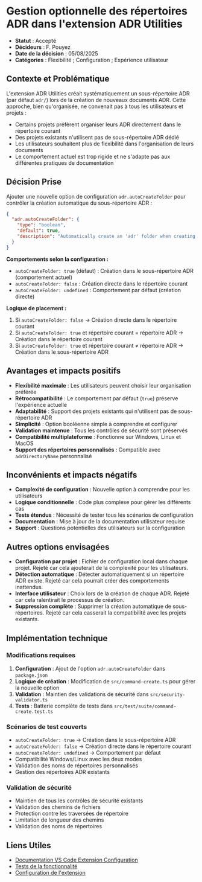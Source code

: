 # Gestion optionnelle des répertoires ADR dans l'extension ADR Utilities

* **Statut** : Accepté
* **Décideurs** : F. Pouyez
* **Date de la décision** : 05/08/2025
* **Catégories** : Flexibilité ; Configuration ; Expérience utilisateur

## Contexte et Problématique

L'extension ADR Utilities créait systématiquement un sous-répertoire ADR (par défaut `adr/`) lors de la création de nouveaux documents ADR. Cette approche, bien qu'organisée, ne convenait pas à tous les utilisateurs et projets :

* Certains projets préfèrent organiser leurs ADR directement dans le répertoire courant
* Des projets existants n'utilisent pas de sous-répertoire ADR dédié
* Les utilisateurs souhaitent plus de flexibilité dans l'organisation de leurs documents
* Le comportement actuel est trop rigide et ne s'adapte pas aux différentes pratiques de documentation

## Décision Prise

Ajouter une nouvelle option de configuration `adr.autoCreateFolder` pour contrôler la création automatique du sous-répertoire ADR :

```json
{
  "adr.autoCreateFolder": {
    "type": "boolean",
    "default": true,
    "description": "Automatically create an 'adr' folder when creating new ADR documents"
  }
}
```

**Comportements selon la configuration :**

* `autoCreateFolder: true` (défaut) : Création dans le sous-répertoire ADR (comportement actuel)
* `autoCreateFolder: false` : Création directe dans le répertoire courant
* `autoCreateFolder: undefined` : Comportement par défaut (création directe)

**Logique de placement :**

1. Si `autoCreateFolder: false` → Création directe dans le répertoire courant
2. Si `autoCreateFolder: true` et répertoire courant = répertoire ADR → Création dans le répertoire courant
3. Si `autoCreateFolder: true` et répertoire courant ≠ répertoire ADR → Création dans le sous-répertoire ADR

## Avantages et impacts positifs

* **Flexibilité maximale** : Les utilisateurs peuvent choisir leur organisation préférée
* **Rétrocompatibilité** : Le comportement par défaut (`true`) préserve l'expérience actuelle
* **Adaptabilité** : Support des projets existants qui n'utilisent pas de sous-répertoire ADR
* **Simplicité** : Option booléenne simple à comprendre et configurer
* **Validation maintenue** : Tous les contrôles de sécurité sont préservés
* **Compatibilité multiplateforme** : Fonctionne sur Windows, Linux et MacOS
* **Support des répertoires personnalisés** : Compatible avec `adrDirectoryName` personnalisé

## Inconvénients et impacts négatifs

* **Complexité de configuration** : Nouvelle option à comprendre pour les utilisateurs
* **Logique conditionnelle** : Code plus complexe pour gérer les différents cas
* **Tests étendus** : Nécessité de tester tous les scénarios de configuration
* **Documentation** : Mise à jour de la documentation utilisateur requise
* **Support** : Questions potentielles des utilisateurs sur la configuration

## Autres options envisagées

* **Configuration par projet** : Fichier de configuration local dans chaque projet. Rejeté car cela ajouterait de la complexité pour les utilisateurs.
* **Détection automatique** : Détecter automatiquement si un répertoire ADR existe. Rejeté car cela pourrait créer des comportements inattendus.
* **Interface utilisateur** : Choix lors de la création de chaque ADR. Rejeté car cela ralentirait le processus de création.
* **Suppression complète** : Supprimer la création automatique de sous-répertoires. Rejeté car cela casserait la compatibilité avec les projets existants.

## Implémentation technique

### Modifications requises

1. **Configuration** : Ajout de l'option `adr.autoCreateFolder` dans `package.json`
2. **Logique de création** : Modification de `src/command-create.ts` pour gérer la nouvelle option
3. **Validation** : Maintien des validations de sécurité dans `src/security-validator.ts`
4. **Tests** : Batterie complète de tests dans `src/test/suite/command-create.test.ts`

### Scénarios de test couverts

* `autoCreateFolder: true` → Création dans le sous-répertoire ADR
* `autoCreateFolder: false` → Création directe dans le répertoire courant
* `autoCreateFolder: undefined` → Comportement par défaut
* Compatibilité Windows/Linux avec les deux modes
* Validation des noms de répertoires personnalisés
* Gestion des répertoires ADR existants

### Validation de sécurité

* Maintien de tous les contrôles de sécurité existants
* Validation des chemins de fichiers
* Protection contre les traversées de répertoire
* Limitation de longueur des chemins
* Validation des noms de répertoires

## Liens Utiles

* [Documentation VS Code Extension Configuration](https://code.visualstudio.com/api/references/contribution-points#Configuration)
* [Tests de la fonctionnalité](../src/test/suite/command-create.test.ts)
* [Configuration de l'extension](../package.json) 